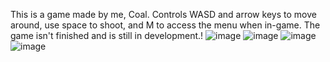 This is a game made by me, Coal. Controls WASD and arrow keys to move around, use space to shoot, and M to access the menu when in-game. The game isn't finished and is still in development.!
![image](https://user-images.githubusercontent.com/58034254/125379368-037abc80-e356-11eb-8335-c6c871e4b1de.png)
![image](https://user-images.githubusercontent.com/58034254/125506926-a4aba0ba-7ea9-45e3-a844-b91d6d7edda6.png)
![image](https://user-images.githubusercontent.com/58034254/125506994-0782d732-70a4-4ee1-9f45-e387758f258c.png)
![image](https://user-images.githubusercontent.com/58034254/125507157-54dcb025-b814-4f82-a9cf-2b830680160e.png)
